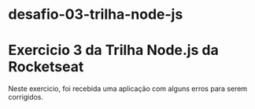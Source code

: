 # desafio-03-trilha-node-js
<h1> Exercicio 3 da Trilha Node.js da Rocketseat </h1>
Neste exercicio, foi recebida uma aplicação com alguns erros para serem corrigidos.
